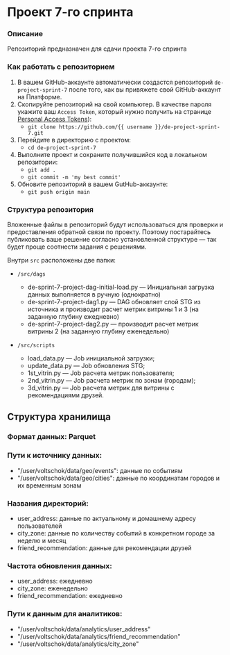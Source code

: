 # Проект 7-го спринта

### Описание
Репозиторий предназначен для сдачи проекта 7-го спринта

### Как работать с репозиторием
1. В вашем GitHub-аккаунте автоматически создастся репозиторий `de-project-sprint-7` после того, как вы привяжете свой GitHub-аккаунт на Платформе.
2. Скопируйте репозиторий на свой компьютер. В качестве пароля укажите ваш `Access Token`, который нужно получить на странице [Personal Access Tokens](https://github.com/settings/tokens)):
	* `git clone https://github.com/{{ username }}/de-project-sprint-7.git`
3. Перейдите в директорию с проектом: 
	* `cd de-project-sprint-7`
4. Выполните проект и сохраните получившийся код в локальном репозитории:
	* `git add .`
	* `git commit -m 'my best commit'`
5. Обновите репозиторий в вашем GutHub-аккаунте:
	* `git push origin main`

### Структура репозитория
Вложенные файлы в репозиторий будут использоваться для проверки и предоставления обратной связи по проекту. Поэтому постарайтесь публиковать ваше решение согласно установленной структуре — так будет проще соотнести задания с решениями.

Внутри `src` расположены две папки:
- `/src/dags`
	- de-sprint-7-project-dag-initial-load.py — Инициальная загрузка данных выполняется в ручную (однократно)
	- de-sprint-7-project-dag1.py — DAG обновляет слой STG из источника и производит расчет метрик витрины 1 и 3 (на заданную глубину ежедневно)
 	- de-sprint-7-project-dag2.py — производит расчет метрик витрины 2 (на заданную глубину еженедельно)
- `/src/scripts`

    - load_data.py — Job инициальной загрузки;
    - update_data.py — Job обновления STG;
    - 1st_vitrin.py — Job расчета метрик пользователя;
    - 2nd_vitrin.py — Job расчета метрик по зонам (городам);
    - 3d_vitrin.py — Job расчета метрик для витрины с рекомендациями друзей.

## Структура хранилища

### Формат данных: Parquet

### Пути к источнику данных:
 - "/user/voltschok/data/geo/events": данные по событиям
 - "/user/voltschok/data/geo/cities": данные по координатам городов и их временным зонам

### Названия директорий:
 - user_address: данные по актуальному и домашнему адресу пользователей
 - city_zone: данные по количеству событий в конкретном городе за неделю и месяц
 - friend_recommendation: данные для рекомендации друзей
   
### Частота обновления данных:
 - user_address: ежедневно
 - city_zone: еженедельно
 - friend_recommendation: ежедневно

### Пути к данным для аналитиков:
 - "/user/voltschok/data/analytics/user_address"
 - "/user/voltschok/data/analytics/friend_recommendation"
 - "/user/voltschok/data/analytics/city_zone"
 

